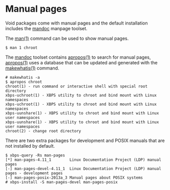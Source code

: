 # Manual pages

Void packages come with manual pages and the default installation includes the [mandoc](http://mandoc.bsd.lv/) manpage toolset.

The [man(1)](https://man.voidlinux.eu/man.1) command can be used to show manual pages.

```
$ man 1 chroot
```

The [mandoc](http://mandoc.bsd.lv/) toolset contains [apropos(1)](https://man.voidlinux.eu/apropos.1) to search for manual pages, [apropos(1)](https://man.voidlinux.eu/apropos.1) uses a database that can be updated and generated with the [makewhatis(1)](https://man.voidlinux.eu/makewhatis.1) command.

```
# makewhatis -a
$ apropos chroot
chroot(1) - run command or interactive shell with special root directory
xbps-uchroot(1) - XBPS utility to chroot and bind mount with Linux namespaces
xbps-uchroot(1) - XBPS utility to chroot and bind mount with Linux namespaces
xbps-uunshare(1) - XBPS utility to chroot and bind mount with Linux user namespaces
xbps-uunshare(1) - XBPS utility to chroot and bind mount with Linux user namespaces
chroot(2) - change root directory
```

There are two extra packages for development and POSIX manuals that are not installed by default.

```
$ xbps-query -Rs man-pages
[*] man-pages-4.11_1        Linux Documentation Project (LDP) manual pages
[-] man-pages-devel-4.11_1  Linux Documentation Project (LDP) manual pages - development pages
[-] man-pages-posix-2013a_3 Manual pages about POSIX systems
# xbps-install -S man-pages-devel man-pages-posix
```
